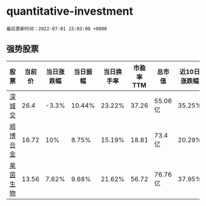 # quantitative-investment

`最后更新时间：2022-07-01 15:03:00 +0800`

## 强势股票

|股票|当前价|当日涨跌幅|当日振幅|当日换手率|市盈率TTM|总市值|近10日涨跌幅|
|----|----|----|----|----|----|----|----|
|[深城交](https://xueqiu.com/S/SZ301091)|26.4|-3.3%|10.44%|23.22%|37.26|55.06亿|35.25%|
|[顺博合金](https://xueqiu.com/S/SZ002996)|16.72|10%|8.75%|15.19%|18.81|73.4亿|20.29%|
|[莱茵生物](https://xueqiu.com/S/SZ002166)|13.56|7.62%|9.68%|21.62%|56.72|76.76亿|37.95%|

